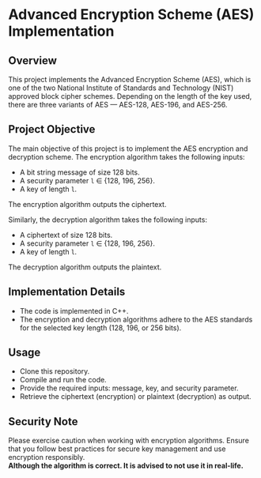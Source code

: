 # Advanced Encryption Scheme (AES) Implementation

## Overview

This project implements the Advanced Encryption Scheme (AES), which is one of the two National Institute of Standards and Technology (NIST) approved block cipher schemes. Depending on the length of the key used, there are three variants of AES — AES-128, AES-196, and AES-256.

## Project Objective

The main objective of this project is to implement the AES encryption and decryption scheme. The encryption algorithm takes the following inputs:

- A bit string message of size 128 bits.
- A security parameter `l` ∈ {128, 196, 256}.
- A key of length `l`.

The encryption algorithm outputs the ciphertext.

Similarly, the decryption algorithm takes the following inputs:

- A ciphertext of size 128 bits.
- A security parameter `l` ∈ {128, 196, 256}.
- A key of length `l`.

The decryption algorithm outputs the plaintext.

## Implementation Details

- The code is implemented in C++.
- The encryption and decryption algorithms adhere to the AES standards for the selected key length (128, 196, or 256 bits).

## Usage

- Clone this repository.
- Compile and run the code.
- Provide the required inputs: message, key, and security parameter.
- Retrieve the ciphertext (encryption) or plaintext (decryption) as output.

## Security Note

Please exercise caution when working with encryption algorithms. Ensure that you follow best practices for secure key management and use encryption responsibly. <br> 
**Although the algorithm is correct. It is advised to not use it in real-life.** 

